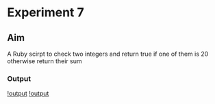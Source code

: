 # Experiment 7
## Aim
A Ruby scirpt to check two integers and return true if one of them is 20 otherwise return their sum

### Output
[!output](exp7_output1.png)
[!output](exp7_output2.png)
